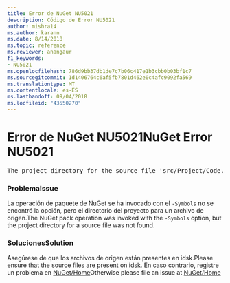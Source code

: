 ```yaml
---
title: Error de NuGet NU5021
description: Código de Error NU5021
author: mishra14
ms.author: karann
ms.date: 8/14/2018
ms.topic: reference
ms.reviewer: anangaur
f1_keywords:
- NU5021
ms.openlocfilehash: 786d9bb37db1de7c7b06c417e1b3cbb0b03bf1c7
ms.sourcegitcommit: 1d1406764c6af5fb7801d462e0c4afc9092fa569
ms.translationtype: MT
ms.contentlocale: es-ES
ms.lasthandoff: 09/04/2018
ms.locfileid: "43550270"
---
```

# <a name="nuget-error-nu5021"></a><span data-ttu-id="79e8f-103">Error de NuGet NU5021</span><span class="sxs-lookup"><span data-stu-id="79e8f-103">NuGet Error NU5021</span></span>
<pre>The project directory for the source file 'src/Project/Code.cs' could not be found.</pre>

### <a name="issue"></a><span data-ttu-id="79e8f-104">Problema</span><span class="sxs-lookup"><span data-stu-id="79e8f-104">Issue</span></span>

<span data-ttu-id="79e8f-105">La operación de paquete de NuGet se ha invocado con el `-Symbols` no se encontró la opción, pero el directorio del proyecto para un archivo de origen.</span><span class="sxs-lookup"><span data-stu-id="79e8f-105">The NuGet pack operation was invoked with the `-Symbols` option, but the project directory for a source file was not found.</span></span>


### <a name="solution"></a><span data-ttu-id="79e8f-106">Soluciones</span><span class="sxs-lookup"><span data-stu-id="79e8f-106">Solution</span></span>

<span data-ttu-id="79e8f-107">Asegúrese de que los archivos de origen están presentes en idsk.</span><span class="sxs-lookup"><span data-stu-id="79e8f-107">Please ensure that the source files are present on idsk.</span></span> <span data-ttu-id="79e8f-108">En caso contrario, registre un problema en [NuGet/Home](https://github.com/NuGet/Home/issues)</span><span class="sxs-lookup"><span data-stu-id="79e8f-108">Otherwise please file an issue at [NuGet/Home](https://github.com/NuGet/Home/issues)</span></span>

